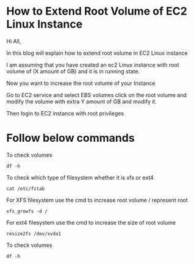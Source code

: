 # How to Extend Root Volume of EC2 Linux Instance
Hi All,
 
In this blog will explain how to extend root volume in EC2 Linux instance

I am assuming that you have created an ec2 Linux instance with root volume of (X amount of GB) and it is in running state.

Now you want to increase the root volume of your Instance 

Go to EC2 service and select EBS volumes click on the root volume and modify the volume with extra Y amount of GB and modify it.

Then login to EC2 instance with root privileges

# Follow below commands

To check volumes
```
df -h
```
To check which type of filesystem whether it is xfs or ext4
```
cat /etc/fstab
```
For XFS filesystem use the cmd to increase root volume / represent root 
```
xfs_growfs -d /
```
For ext4 filesystem use the cmd to increase the size of root volume 
```
resize2fs /dev/xvda1
```
To check volumes
```
df -h
```
